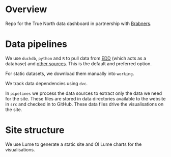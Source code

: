 # Overview
Repo for the True North data dashboard in partnership with <a href="https://www.brabners.com">Brabners</a>.

# Data pipelines
We use `duckdb`, `python` and `R` to pull data from [EDD](https://github.com/economic-analytics/edd/tree/main/data/parquet) (which acts as a database) and <a href="https://open-innovations.github.io/true-north/resources/">other sources</a>. This is the default and preferred option.

For static datasets, we download them manually into `working`.

We track data dependencies using `dvc`.

In `pipelines` we process the data sources to extract only the data we need for the site. These files are stored in data directories available to the website in `src` and checked in to GitHub. These data files drive the visualisations on the site. 

# Site structure
We use Lume to generate a static site and OI Lume charts for the visualisations.